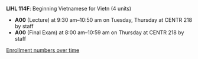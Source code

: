 **LIHL 114F**: Beginning Vietnamese for Vietn (4 units)

- **A00** (Lecture) at 9:30 am–10:50 am on Tuesday, Thursday at CENTR 218 by staff
- **A00** (Final Exam) at 8:00 am–10:59 am on Thursday at CENTR 218 by staff

[Enrollment numbers over time](./LIHL114F.tsv)
